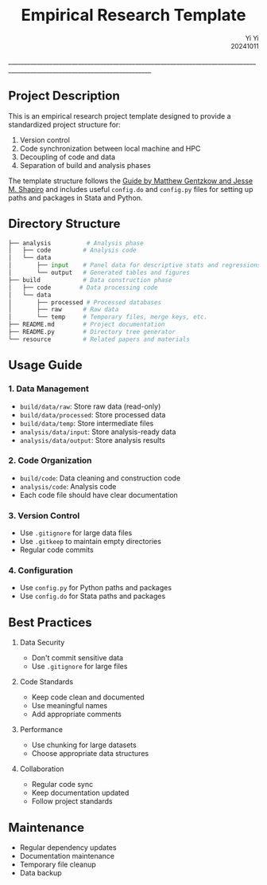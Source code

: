 # <center><font size=6>Empirical Research Template</font></center>
<p align=right> <font size=2>Yi Yi<br>20241011</font></p>
___________________________________________________________________________________________________________________________

## <font size=5>Project Description</font>

This is an empirical research project template designed to provide a standardized project structure for:
1. Version control
2. Code synchronization between local machine and HPC
3. Decoupling of code and data
4. Separation of build and analysis phases

The template structure follows the [Guide by Matthew Gentzkow and Jesse M. Shapiro](https://web.stanford.edu/~gentzkow/research/CodeAndData.pdf) and includes useful `config.do` and `config.py` files for setting up paths and packages in Stata and Python.

## <font size=5>Directory Structure</font>

```python
├── analysis          # Analysis phase
│   ├── code         # Analysis code
│   └── data
│       ├── input    # Panel data for descriptive stats and regressions
│       └── output   # Generated tables and figures
├── build            # Data construction phase
│   ├── code        # Data processing code
│   └── data
│       ├── processed # Processed databases
│       ├── raw      # Raw data
│       └── temp     # Temporary files, merge keys, etc.
├── README.md        # Project documentation
├── README.py        # Directory tree generator
└── resource         # Related papers and materials
```

## <font size=5>Usage Guide</font>

### 1. Data Management
- `build/data/raw`: Store raw data (read-only)
- `build/data/processed`: Store processed data
- `build/data/temp`: Store intermediate files
- `analysis/data/input`: Store analysis-ready data
- `analysis/data/output`: Store analysis results

### 2. Code Organization
- `build/code`: Data cleaning and construction code
- `analysis/code`: Analysis code
- Each code file should have clear documentation

### 3. Version Control
- Use `.gitignore` for large data files
- Use `.gitkeep` to maintain empty directories
- Regular code commits

### 4. Configuration
- Use `config.py` for Python paths and packages
- Use `config.do` for Stata paths and packages

## <font size=5>Best Practices</font>

1. Data Security
   - Don't commit sensitive data
   - Use `.gitignore` for large files

2. Code Standards
   - Keep code clean and documented
   - Use meaningful names
   - Add appropriate comments

3. Performance
   - Use chunking for large datasets
   - Choose appropriate data structures

4. Collaboration
   - Regular code sync
   - Keep documentation updated
   - Follow project standards

## <font size=5>Maintenance</font>

- Regular dependency updates
- Documentation maintenance
- Temporary file cleanup
- Data backup
